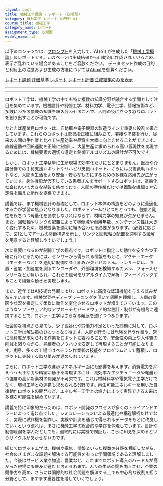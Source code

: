 ```yaml
---
layout: post
title: 機械工学概論 - レポート (説明型)
category: 機械工学 レポート 説明型 o1
course_title: 機械工学
category_name: レポート
assignment_type: 説明型
model_name: o1
---
```


以下のコンテンツは、[プロンプト](https://github.com/takedatoshiyuki/synthetic_assignments/tree/main/generated/機械工学/o1/prompt_レポート-説明型.md)を入力して、AI (o1) が生成した「[機械工学概論](/contents/機械工学/)」のレポートです。このページは生成結果から自動的に作成されているため、表示が乱れている場合があることをご容赦ください。
データセット作成の目的と利用上の注意および生成の方法については[About](/About)を御覧ください。

[レポート課題](../レポート課題-説明型)
[評価基準](../評価基準-説明型)
[レポート](../レポート-説明型)
[レポート評価](../レポート評価-説明型)
[生成結果のみを表示](https://github.com/takedatoshiyuki/synthetic_assignments/tree/main/generated/機械工学/o1/レポート-説明型.md)
  

***
***
  
ロボット工学は、機械工学の中でも特に複数の知識分野が融合する学問として注目を集めています。機械設計や制御工学、材料力学、電子工学、情報技術など、多岐にわたる領域の知識を組み合わせることで、人間の役に立つ多彩なロボットを創り出すことが可能です。

たとえば産業用ロボットは、自動車や電子機器の製造ラインで重要な役割を果たしています。これらのロボットは部品を正確に組み立て、溶接や塗装を行い、従来の人間の手作業と比べて生産効率や品質を大幅に向上させることができます。直線運動や回転運動を正確に制御し、大量生産に求められる高い再現性を実現するためには、機械要素の適切な選定と制御アルゴリズムの設計が不可欠です。

しかし、ロボット工学は単に生産現場の効率化だけにとどまりません。医療や介護分野での手術支援ロボットやリハビリ支援ロボット、さらには災害救助ロボットなど、人間の生活をより安全・安心なものにするための多様な応用先が広がっています。身体機能が低下している患者さんをサポートするロボットは、高齢化社会において大きな期待を集めており、人間の手作業だけでは困難な繊細さや安定性を備えた動作を提供できます。

講義では、まず機械設計の基礎として、ロボット本体の構造をどのように最適化するかが学習の焦点となりました。ロボットアームひとつをとっても、強度と剛性を保ちつつ軽量化を追求しなければならず、材料力学の知見が欠かせません。また、回転軸やリンクの配置によって稼働域や耐用年数、メンテナンス性は大きく変化するため、機械要素を適切に組み合わせる必要があります。（必要に応じて、図1としてアームの関節構造を示し、リンクと回転軸の配置を説明する図解を用意すると理解しやすいでしょう。）

次に重要になるのが制御工学の観点です。ロボットに指定した動作を安全かつ正確に行わせるためには、センサーから得られる情報をもとに、アクチュエータ（モーターなど）を適切に制御する仕組みが欠かせません。センサーには、位置・速度・加速度を測るエンコーダや、外部環境を検知するカメラ、フォースセンサーなどが用いられ、これらの信号をリアルタイムで解析・フィードバックすることで複雑な動きを実現します。

また、近年ではAI技術の発展により、ロボットに高度な認知機能を与える試みが進んでいます。機械学習やディープラーニングを用いて周囲を理解し、人間の意図や状況を推定して柔軟に動作を変化させるロボットが増えてきています。このようなソフトウェア的なアプローチとハードウェア的な設計・制御が有機的に連携することで、ロボット工学はさらなる発展を遂げつつあります。

社会的な視点から見ても、少子高齢化や労働力不足といった問題に対して、ロボット工学は解決策のひとつとなり得ます。人間が行うには危険を伴う作業や、常に高精度が求められる作業をロボットに委ねることで、安全性の向上や人件費の削減を図りながら、熟練者のノウハウを安定して再現することが可能になります。実際、多くの工場ではベテラン作業者の技能をプログラムとして蓄積し、ロボットに実装する取り組みが進められています。

さらに、ロボット工学の進歩はエネルギー面にも影響を与えます。消費電力を抑えつつ大きな力や精密な動きを実現するには、高効率なアクチュエータや軽量かつ強度の高い新素材の開発が不可欠です。これは材料科学や電気電子工学だけでなく、環境工学との連携も求められる分野です。再生可能エネルギーを用いた自律動作ロボットの開発など、エネルギー工学との協力によって実現できる未来は多様な可能性を秘めています。

講義で特に印象的だったのは、ロボット開発のプロセスが多くのトライアンドエラーによって進む点でした。シミュレーションによる最適化や構造解析だけでなく、実際に試作機を製作し、実験や計測を通じて得られるデータをもとに改良していくという流れは、まさに機械工学の総合的な学びを体現しています。設計や制御理論を学んだとしても、最終的には実機で検証し、さらに知見を深めるというサイクルが欠かせないのです。

総じてロボット工学は、機械や電気、情報といった複数の分野を横断しながら、社会のさまざまな課題を解決する可能性をもった学問領域であると理解しました。今後はサービス業や物流、農業など、これまでロボット導入のハードルが高かった現場にも普及が進むと考えられます。人々の生活の質を向上させ、企業の競争力を高め、さらには国際的な社会問題を解決する上でも中心的な役割を担う分野として、ますます重要性を増していくでしょう。
